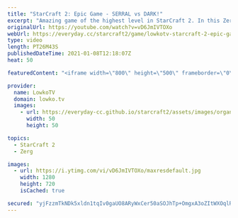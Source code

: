 ```yaml
---
title: "StarCraft 2: Epic Game - SERRAL vs DARK!"
excerpt: "Amazing game of the highest level in StarCraft 2. In this Zerg versus Zerg between Serral and Dark we see both players taking a distinctly different approach in the ZvZ matchup.  Become a YouTube member: https://lowko.tv/join Support my work on Patreon: http://www.patreon.com/lowkotv  My second channel:"
originalUrl: https://youtube.com/watch?v=vD6JmIVTOXo
webUrl: https://everyday.cc/starcraft2/game/lowkotv-starcraft-2-epic-game-serral-vs-dark/
type: video
length: PT26M43S
publishedDateTime: 2021-01-08T12:18:07Z
heat: 50

featuredContent: "<iframe width=\"800\" height=\"500\" frameborder=\"0\" src=\"https://www.youtube.com/embed/vD6JmIVTOXo\" allow=\"accelerometer; autoplay; encrypted-media; gyroscope; picture-in-picture\" allowfullscreen></iframe>"

provider:
  name: LowkoTV
  domain: lowko.tv
  images:
    - url: https://everyday-cc.github.io/starcraft2/assets/images/organizations/lowko.tv-50x50.jpg
      width: 50
      height: 50

topics:
  - StarCraft 2
  - Zerg

images:
  - url: https://i.ytimg.com/vi/vD6JmIVTOXo/maxresdefault.jpg
    width: 1280
    height: 720
    isCached: true

secured: "yjFzzmTkNDk5xldn1tqIv0gaUO8ARyWxCer50aSOJhTp+OmgxA3oZItWXOqlR/AdjjCdCScEJFYUJ7rnbX+S/uV/2iEbyJVH553+ZUP7YV1LnrjNfPygPWF+qlQ7vHlysVv4ft9xW6K9ya4+d3sqASNSV7pa/TOHAtiapv4ILPFkyOcWble4EpV8pgtM7JPfD2JfWmZvnn/hkfTKyOSPGK+zBNLWTf0wVkDZ45Xc1jP2ewDM7FXSjq36tbmsoB4bF3S31ecSwEPQyBxBMgnmqTFM+G6O75q7+A+OsoTOzJpwyAPJ/VjkCEh1f2OTOPtfH0aqzI87qaUZKr3pfS6FuVbtj63CbmTnslaaS50Uc/16bdjysb0jF8Np+q0z+8Nfpy2ZmEPASw72ryYWwKF2boVLTVuMDc/yphRcf+JZiZ8=;uKeyapLgvMqIhfV9ltb8WQ=="
---
```


